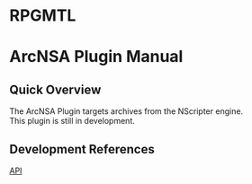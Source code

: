 # RPGMTL  
  
# ArcNSA Plugin Manual  
  
## Quick Overview  
  
The ArcNSA Plugin targets archives from the NScripter engine.  
This plugin is still in development.  
  
## Development References  
  
[API](https://07th-mod.github.io/ponscripter-fork/api/)  